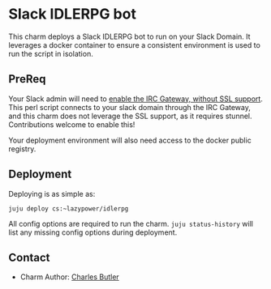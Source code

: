 # Slack IDLERPG bot

This charm deploys a Slack IDLERPG bot to run on your Slack Domain. It leverages
a docker container to ensure a consistent environment is used to run the script
in isolation.

## PreReq

Your Slack admin will need to
[enable the IRC Gateway, without SSL support](https://slack.zendesk.com/hc/en-us/articles/201727913-Connecting-to-Slack-over-IRC-and-XMPP).
This perl script connects to your slack domain through the IRC Gateway, and this
charm does not leverage the SSL support, as it requires stunnel. Contributions
welcome to enable this!

Your deployment environment will also need access to the docker public registry.

## Deployment

Deploying is as simple as:

    juju deploy cs:~lazypower/idlerpg


All config options are required to run the charm. `juju status-history` will
list any missing config options during deployment.

## Contact

 - Charm Author: [Charles Butler](mailto:charles.butler@ubuntu.com)


